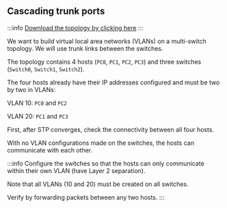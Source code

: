 ## Cascading trunk ports

:::info
[Download the topology by clicking here](assets/vlan_trunk_2.pkt)
:::

We want to build virtual local area networks (VLANs) on a multi-switch topology. We will use trunk links between the switches.

The topology contains 4 hosts (`PC0`, `PC1`, `PC2`, `PC3`) and three switches (`Switch0`, `Switch1`, `Switch2`).

The four hosts already have their IP addresses configured and must be two by two in VLANs:

VLAN 10: `PC0` and `PC2`

VLAN 20: `PC1` and `PC3`

First, after STP converges, check the connectivity between all four hosts.

With no VLAN configurations made on the switches, the hosts can communicate with each other.


:::info
Configure the switches so that the hosts can only communicate within their own VLAN (have Layer 2 separation).

Note that all VLANs (10 and 20) must be created on all switches.

Verify by forwarding packets between any two hosts.
:::
